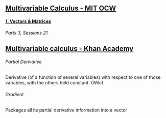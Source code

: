 ## [Multivariable Calculus - MIT OCW](https://ocw.mit.edu/courses/mathematics/18-02sc-multivariable-calculus-fall-2010/index.htm)

#### [1. Vectors & Matrices](https://ocw.mit.edu/courses/mathematics/18-02sc-multivariable-calculus-fall-2010/1.-vectors-and-matrices/)

*Parts 3, Sessions 21*


## [Multivariable calculus - Khan Academy](https://www.khanacademy.org/math/multivariable-calculus)

###### Partial Derivative
Derivative (of a function of several variables) with respect to one of those variables, with the others held constant. (Wiki)

###### Gradient
Packages all its partial derivative information into a vector
